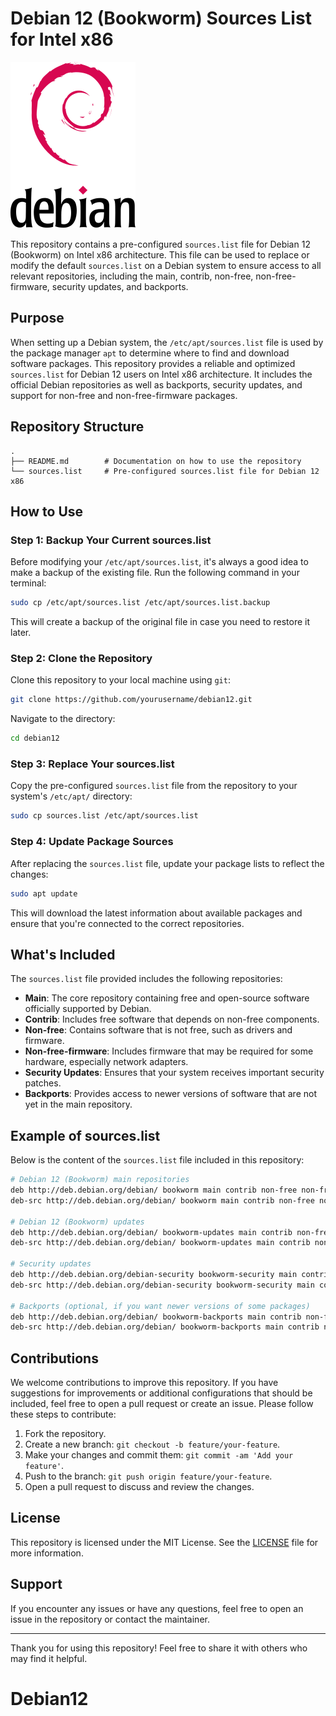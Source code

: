 
# Debian 12 (Bookworm) Sources List for Intel x86

![Debian](debian.png)

This repository contains a pre-configured `sources.list` file for Debian 12 (Bookworm) on Intel x86 architecture. This file can be used to replace or modify the default `sources.list` on a Debian system to ensure access to all relevant repositories, including the main, contrib, non-free, non-free-firmware, security updates, and backports.

## Purpose

When setting up a Debian system, the `/etc/apt/sources.list` file is used by the package manager `apt` to determine where to find and download software packages. This repository provides a reliable and optimized `sources.list` for Debian 12 users on Intel x86 architecture. It includes the official Debian repositories as well as backports, security updates, and support for non-free and non-free-firmware packages.

## Repository Structure

```
.
├── README.md        # Documentation on how to use the repository
└── sources.list     # Pre-configured sources.list file for Debian 12 x86
```

## How to Use

### Step 1: Backup Your Current sources.list

Before modifying your `/etc/apt/sources.list`, it's always a good idea to make a backup of the existing file. Run the following command in your terminal:

```bash
sudo cp /etc/apt/sources.list /etc/apt/sources.list.backup
```

This will create a backup of the original file in case you need to restore it later.

### Step 2: Clone the Repository

Clone this repository to your local machine using `git`:

```bash
git clone https://github.com/yourusername/debian12.git
```

Navigate to the directory:

```bash
cd debian12
```

### Step 3: Replace Your sources.list

Copy the pre-configured `sources.list` file from the repository to your system's `/etc/apt/` directory:

```bash
sudo cp sources.list /etc/apt/sources.list
```

### Step 4: Update Package Sources

After replacing the `sources.list` file, update your package lists to reflect the changes:

```bash
sudo apt update
```

This will download the latest information about available packages and ensure that you're connected to the correct repositories.

## What's Included

The `sources.list` file provided includes the following repositories:

- **Main**: The core repository containing free and open-source software officially supported by Debian.
- **Contrib**: Includes free software that depends on non-free components.
- **Non-free**: Contains software that is not free, such as drivers and firmware.
- **Non-free-firmware**: Includes firmware that may be required for some hardware, especially network adapters.
- **Security Updates**: Ensures that your system receives important security patches.
- **Backports**: Provides access to newer versions of software that are not yet in the main repository.

## Example of sources.list

Below is the content of the `sources.list` file included in this repository:

```bash
# Debian 12 (Bookworm) main repositories
deb http://deb.debian.org/debian/ bookworm main contrib non-free non-free-firmware
deb-src http://deb.debian.org/debian/ bookworm main contrib non-free non-free-firmware

# Debian 12 (Bookworm) updates
deb http://deb.debian.org/debian/ bookworm-updates main contrib non-free non-free-firmware
deb-src http://deb.debian.org/debian/ bookworm-updates main contrib non-free non-free-firmware

# Security updates
deb http://deb.debian.org/debian-security bookworm-security main contrib non-free non-free-firmware
deb-src http://deb.debian.org/debian-security bookworm-security main contrib non-free non-free-firmware

# Backports (optional, if you want newer versions of some packages)
deb http://deb.debian.org/debian/ bookworm-backports main contrib non-free non-free-firmware
deb-src http://deb.debian.org/debian/ bookworm-backports main contrib non-free non-free-firmware
```

## Contributions

We welcome contributions to improve this repository. If you have suggestions for improvements or additional configurations that should be included, feel free to open a pull request or create an issue. Please follow these steps to contribute:

1. Fork the repository.
2. Create a new branch: `git checkout -b feature/your-feature`.
3. Make your changes and commit them: `git commit -am 'Add your feature'`.
4. Push to the branch: `git push origin feature/your-feature`.
5. Open a pull request to discuss and review the changes.

## License

This repository is licensed under the MIT License. See the [LICENSE](LICENSE) file for more information.

## Support

If you encounter any issues or have any questions, feel free to open an issue in the repository or contact the maintainer.

---

Thank you for using this repository! Feel free to share it with others who may find it helpful.
# Debian12
